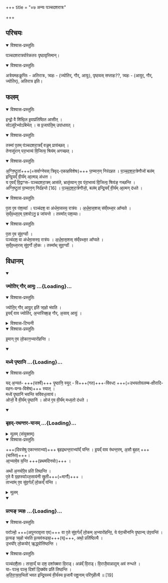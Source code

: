 +++
title = "०७ अन्यः पञ्चदशरात्रः"

+++
## परिचयः

<details open><summary>विश्वास-प्रस्तुतिः</summary>

पञ्चदशरात्रयोरेकतरः पृष्ठावृत्तिमान्। 
</details>
<details open><summary>विश्वास-प्रस्तुतिः</summary>

अत्रेयमहःकॢप्तिः - अतिरात्रः, त्र्यहः - (ज्योतिर्, गौर्, आयुः), पृष्ठ्यस् सप्ताहः??, त्र्यहः - (आयुर्, गौर्, ज्योतिर्), अतिरात्र इति।
</details>



## फलम्

<details open><summary>विश्वास-प्रस्तुतिः</summary>

इन्द्रो॒ वै शि॑थि॒ल इ॒वाप्र॑तिष्ठित आसीत् ।  
सोऽसु॑रेभ्योऽबिभेत् । स प्र॒जाप॑ति॒म् उपा॑धावत् ।
</details>
<details open><summary>विश्वास-प्रस्तुतिः</summary>

तस्मा॑ ए॒तम् प॑ञ्चदशरा॒त्रव्ँ वज्र॒म् प्राय॑च्छत् ।  
तेनासु॑रान् परा॒भाव्य॑ वि॒जित्य॒ श्रिय॑म् अगच्छत् ।
</details>
<details open><summary>विश्वास-प्रस्तुतिः</summary>

अ॒ग्नि॒ष्टुता॑+++(=सर्वाग्नेयस् त्रिवृद्-एकाहविशेषः)+++ पा॒प्मान॒न् निर॑दहत ।
प॒ञ्च॒द॒श॒रा॒त्रेणौजो॑ बल॑म् इन्द्रि॒यव्ँ वी॒र्य॑म् आ॒त्मन्न् अ॑धत्त ।  
य ए॒वव्ँ वि॒द्वाꣳसᳶ॑ पञ्चदशरा॒त्रम् आस॑ते,
भ्रातृ॑व्यान् ए॒व प॑रा॒भाव्य॑ वि॒जित्य॒ श्रिय॑ङ् गच्छन्ति ।  
अग्नि॒ष्टुता॑ पा॒प्मान॒न् निर्द॑हन्ते [16] ।
प॒ञ्च॒द॒श॒रा॒त्रेणौजो॒, बल॑म् इन्द्रि॒यव्ँ वी॒र्य॑म् आ॒त्मन् द॑धते ।  
</details>
<details open><summary>विश्वास-प्रस्तुतिः</summary>

ए॒ता ए॒व प॑श॒व्याः᳚ ।
पञ्च॑दश॒ वा अ॑र्धमा॒सस्य॒ रात्र॑यः ।
अ॒र्ध॒मा॒स॒शस् स॑व्ँवथ्स॒र आ᳚प्यते ।  
स॒व्ँव॒थ्स॒र॒म् प॒शवोऽनु॒ प्र जा॑यन्ते ।
तस्मा᳚त् पश॒व्याः।  
</details>
<details open><summary>विश्वास-प्रस्तुतिः</summary>

ए॒ता ए॒व सु॑व॒र्ग्याः᳚ ।  
पञ्च॑दश॒ वा अ॑र्धमा॒सस्य॒ रात्र॑यः । अ॒र्ध॒मा॒स॒शस् स॑व्ँवथ्स॒र आ᳚प्यते ।  
स॒व्ँव॒थ्स॒रस् सु॑व॒र्गो लो॒कः । तस्मा᳚थ् सुव॒र्ग्याः᳚ ।
</details>



## विधानम्
<div class="js_include" includetitle="false" newlevelforh1="3" unfilled url="/vedAH_yajuH/taittirIyam/sArasvata-vibhAgaH/saMhitA/brAhmaNam/sarva-prastutiH/7/3/05_anyash_chaturdasharAtraH/jyotir_gaur_AyuH.md">
<details open><summary><h3>ज्योतिर् गौर् आयुः ...{Loading}...</h3></summary>
<details open><summary>विश्वास-प्रस्तुतिः</summary>

ज्योति॒र् गौर् आयु॒र् इति॑ त्र्य॒हो भ॑वति ।  
इ॒यव्ँ वाव ज्योति॑र्, अ॒न्तरि॑ख्ष॒ङ् गौर्, अ॒साव् आयुः॑ ।
</details>
<details><summary>विश्वास-टिप्पनी</summary>

ज्योतिस्स्वरूपम् ७.१ इत्यत्र प्रतिपादितम्। १९० स्तोत्रियम्।  
गौः - खलु पञ्चदशो बहिष्पवमानः, त्रिवृन्त्य् आज्यानि, सप्तदशं माध्यन्दिनं सवनं, सर्वैकविंशं तृतीयसवनं सोक्थ्यमिति । २४१-स्तोत्रिया। क्थम्??  
आयुः - त्रिवृत् बहिष्पवमानं, पञ्चदशाज्यानि, सर्वसप्तदशं माध्यन्दिनं, सर्वैकविंशं तृतीयसवनं सोक्थ्यमिति । २५९-स्तोत्रियम्। कथम्??
</details>
</details>
</div>
<details open><summary>विश्वास-प्रस्तुतिः</summary>

इ॒मान् ए॒व लो॒कान॒भ्यारो॑हन्ति ।
</details>
<div class="js_include" includetitle="false" newlevelforh1="3" unfilled url="/vedAH_yajuH/taittirIyam/sArasvata-vibhAgaH/saMhitA/brAhmaNam/sarva-prastutiH/7/3/05_anyash_chaturdasharAtraH/madhye_pRShThAni.md">
<details open><summary><h3>मध्ये पृष्ठानि ...{Loading}...</h3></summary>
<details open><summary>विश्वास-प्रस्तुतिः</summary>

यद् अ॒न्यत॑ᳶ +++(पार्श्वे)+++ पृ॒ष्ठानि॒ स्युर् - वि+++(गत)+++-वि॑वधꣵ +++(=उभयतोवलम्ब-क्षीरादि-वहन-यन्त्र-विशेष)+++ स्यात् ।  
मध्ये॑ पृ॒ष्ठानि॑ भवन्ति सविवध॒त्वाय॑।  
ओजो॒ वै वी॒र्य॑म् पृ॒ष्ठानि॑ ।
ओज॑ ए॒व वी॒र्य॑म् मध्य॒तो द॑धते ।
</details>
</details>
</div>
<div class="js_include" includetitle="false" newlevelforh1="3" unfilled url="/vedAH_yajuH/taittirIyam/sArasvata-vibhAgaH/saMhitA/brAhmaNam/sarva-prastutiH/7/3/05_anyash_chaturdasharAtraH/bRhad-rathantara-yAnam.md">
<details open><summary><h3>बृहद्-रथन्तर-यानम् ...{Loading}...</h3></summary>
<details><summary>मूलम् (संयुक्तम्)</summary>

बृहद्रथन्त॒राभ्या᳚य्ँयन्ती॒यव्ँवाव र॑थन्त॒रम॒सौ बृ॒हदा॒भ्यामे॒व [2]  
य॒न्त्यथो॑ अ॒नयो॑रे॒व प्रति॑ तिष्ठन्त्ये॒ते वै य॒ज्ञस्या᳚ञ्ज॒साय॑नी स्रु॒ती ताभ्या॑मे॒व सु॑व॒र्गल्ँलो॒कय्ँय॑न्ति
</details>
<details open><summary>विश्वास-प्रस्तुतिः</summary>

+++(दिवसेषु एकान्तराभ्यां)+++ बृहद्रथन्त॒राभ्या᳚य्ँ यन्ति ।
इ॒यव्ँ वाव र॑थन्त॒रम्, अ॒सौ बृ॒हत् +++(चास्ति)+++।  
आ॒भ्यामे॒व य॒न्ति +++(प्रथमदिनयोः)+++ ।  

अथो॑ अ॒नयो॑रे॒व प्रति॑ तिष्ठन्ति ।  
ए॒ते वै य॒ज्ञस्या᳚ञ्ज॒साय॑नी स्रु॒ती+++(=मार्गौ)+++ ।  
ताभ्या॑म् ए॒व सु॑व॒र्गल्ँ लो॒कय्ँ य॑न्ति ।
</details>
<details><summary>मूलम्</summary>

बृ॒ह॒द्र॒थ॒न्त॒राभ्या᳚य्ँ यन्ति ।
इ॒यव्ँ वाव र॑थन्त॒रम् अ॒सौ बृ॒हत् ।
आ॒भ्यामे॒व य॒न्ति [2]।  
अथो॑ अ॒नयो॑रे॒व प्रति॑ तिष्ठन्ति ।
ए॒ते वै य॒ज्ञस्या᳚ञ्ज॒साय॑नी स्रु॒ती ।
ताभ्या॑मे॒व सु॑व॒र्गल्ँ लो॒कय्ँ य॑न्ति ।
</details>
</details>
</div>
<div class="js_include" includetitle="false" newlevelforh1="3" unfilled url="/vedAH_yajuH/taittirIyam/sArasvata-vibhAgaH/saMhitA/brAhmaNam/sarva-prastutiH/7/3/05_anyash_chaturdasharAtraH/pratyaN_tryahaH.md">
<details open><summary><h3>प्रत्यङ् त्र्यहः ...{Loading}...</h3></summary>
<details open><summary>विश्वास-प्रस्तुतिः</summary>

परा᳚ञ्चो॒ +++(अपुनरावृत्ता एव)+++ वा ए॒ते सु॑व॒र्गल्ँ लो॒कम् अ॒भ्यारो॑हन्ति॒,
ये प॑रा॒चीना॑नि पृ॒ष्ठान्य् उ॑प॒यन्ति॑ ।  
प्र॒त्यङ् त्र्य॒हो भ॑वति प्र॒त्यव॑रूढ्या॒+++(य्)+++, अथो॒ प्रति॑ष्ठित्यै ।  
उ॒भयो᳚र् लो॒कयोर्॑ ऋ॒द्ध्वोत्ति॑ष्ठन्ति ।
</details>
</details>
</div>
<details open><summary>विश्वास-प्रस्तुतिः</summary>

पञ्च॑दशै॒ताः।
तासा॒य्ँ या दश॒ दशा᳚ख्षरा वि॒राड्। अन्न॑व्ँ वि॒राड्। वि॒राजै॒वान्नाद्य॒म् अव॑ रुन्धते ।  
याᳶ पञ्च॒ पञ्च॒ दिशो॑ दि॒ख्ष्वे॑व प्रति॑ तिष्ठन्ति ।  
अ॒ति॒रा॒त्रा॒व॒भितो॑ भवत इन्द्रि॒यस्य॑ वी॒र्य॑स्य प्र॒जायै॑ पशू॒नाम् परि॑गृहीत्यै ॥ [19]
</details>
